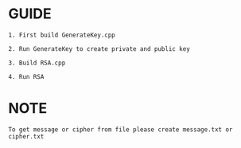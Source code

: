 # GUIDE

    1. First build GenerateKey.cpp  

    2. Run GenerateKey to create private and public key 

    3. Build RSA.cpp 

    4. Run RSA 

# NOTE

    To get message or cipher from file please create message.txt or cipher.txt 
